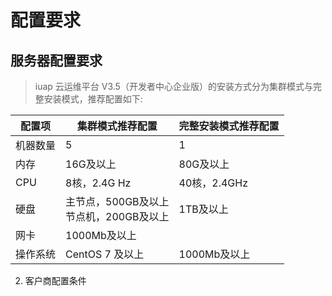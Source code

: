 # 配置要求

## 服务器配置要求
> iuap 云运维平台 V3.5（开发者中心企业版）的安装方式分为集群模式与完整安装模式，推荐配置如下:

配置项 | 集群模式推荐配置 | 完整安装模式推荐配置
---|---|---
机器数量 | 5 | 1
内存 | 16G及以上 | 80G及以上
CPU  | 8核，2.4G Hz|40核，2.4GHz
硬盘 | 主节点，500GB及以上<br/>节点机，200GB及以上|1TB及以上
网卡 | 1000Mb及以上 <span></span>
操作系统 | CentOS 7 及以上 | 1000Mb及以上

2. 客户商配置条件
